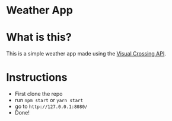 # Weather App

# What is this?
This is a simple weather app made using the [Visual Crossing API](https://www.visualcrossing.com).

# Instructions
+ First clone the repo
+ run ```npm start``` or ```yarn start```
+ go to ```http://127.0.0.1:8080/```
+ Done!
